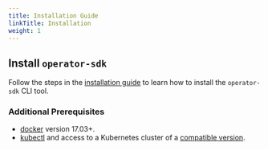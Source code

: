 ```yaml
---
title: Installation Guide
linkTitle: Installation
weight: 1
---
```


## Install `operator-sdk`

Follow the steps in the [installation guide][install-guide] to learn how to install the `operator-sdk` CLI tool.

### Additional Prerequisites

- [docker][docker_tool] version 17.03+.
- [kubectl][kubectl_tool] and access to a Kubernetes cluster of a [compatible version][k8s-version-compat].


[install-guide]:/docs/installation/
[docker_tool]:https://docs.docker.com/install/
[kubectl_tool]:https://kubernetes.io/docs/tasks/tools/install-kubectl/
[k8s-version-compat]:/docs/overview#kubernetes-version-compatibility
